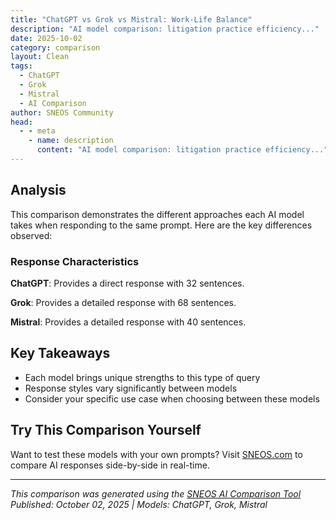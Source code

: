 ```yaml
---
title: "ChatGPT vs Grok vs Mistral: Work-Life Balance"
description: "AI model comparison: litigation practice efficiency..."
date: 2025-10-02
category: comparison
layout: Clean
tags:
  - ChatGPT
  - Grok
  - Mistral
  - AI Comparison
author: SNEOS Community
head:
  - - meta
    - name: description
      content: "AI model comparison: litigation practice efficiency..."
---
```


<ChatComparison
  title="ChatGPT vs Grok vs Mistral: Work-Life Balance"
  prompt="litigation practice efficiency"
  :responses='{
    "ChatGPT": "Litigation practice efficiency refers to the ability to manage and conduct litigation processes\u2014such as case preparation, discovery, motion practice, trial, and settlement negotiations\u2014in a way that maximizes results while minimizing wasted time, effort, and cost. Improving efficiency in litigation can benefit law firms, legal departments, and clients by reducing billable hours, speeding up case resolution, and enhancing overall outcomes.\n\nHere are some key strategies and tools to improve litigation practice efficiency:\n\n### 1. Case Management Systems\n- Use legal practice management software (e.g., Clio, MyCase, PracticePanther) to organize cases, track deadlines, store documents, and manage communications in a centralized platform.\n\n### 2. Document Automation\n- Automate the creation of standard forms, pleadings, and discovery requests using templates and document assembly tools to save time and reduce errors.\n\n### 3. E-Discovery Tools\n- Employ e-discovery software (e.g., Relativity, Logikcull) to efficiently collect, process, review, and analyze electronic evidence.\n\n### 4. Workflow Standardization\n- Develop standardized processes and checklists for common litigation tasks to ensure consistency and reduce redundant work.\n\n### 5. Delegation and Team Collaboration\n- Use task management platforms (e.g., Asana, Trello, Microsoft Teams) to assign responsibilities, monitor progress, and improve communication among legal teams and support staff.\n\n### 6. Alternative Dispute Resolution (ADR)\n- Explore mediation, arbitration, or settlement discussions early to potentially resolve disputes more quickly and economically than trial.\n\n### 7. Legal Research Tools\n- Utilize advanced legal research platforms (e.g., Westlaw Edge, Lexis\u002B, Bloomberg Law) featuring AI-powered analytics to quickly find relevant case law and statutes.\n\n### 8. Time Tracking and Billing Efficiency\n- Implement accurate time-tracking solutions and consider alternative fee arrangements (AFAs) to align incentives for efficient case handling.\n\n### 9. Continuous Learning and Training\n- Regularly train staff on new technology, litigation strategies, and compliance requirements to maintain high performance standards.\n\n### 10. Client Communication\n- Maintain transparent, timely communication with clients to manage expectations and reduce back-and-forth queries.\n\n---\n\nIf you want, I can provide recommendations tailored to a specific type of litigation or size of practice. Would that be helpful?",
    "Grok": "Litigation practice efficiency refers to the ability of legal professionals and law firms to manage litigation processes in a streamlined, cost-effective, and time-sensitive manner while achieving favorable outcomes for their clients. Improving efficiency in litigation practice involves optimizing workflows, leveraging technology, managing resources effectively, and reducing unnecessary delays or costs. Below are key strategies, tools, and concepts to enhance litigation practice efficiency:\n\n---\n\n### 1. Case Management and Organization\nEfficient litigation begins with proper organization and management of cases. Key practices include:\n- **Centralized Case Management Systems**: Use case management software (e.g., Clio, MyCase, or PracticePanther) to track deadlines, store documents, manage client communications, and monitor case progress.\n- **Standardized Processes**: Develop templates for common legal documents (e.g., pleadings, motions, discovery requests) to reduce repetitive work.\n- **Task Delegation**: Assign tasks to appropriate team members (e.g., paralegals for research, junior attorneys for drafting) to ensure efficient use of time and expertise.\n\n---\n\n### 2. Leverage Technology\nTechnology plays a critical role in improving efficiency in litigation. Key tools and innovations include:\n- **E-Discovery Tools**: Use software like Relativity, Logikcull, or Everlaw to manage large volumes of electronic evidence, conduct keyword searches, and organize discovery materials.\n- **Document Automation**: Automate the creation of legal documents using tools like HotDocs or Contract Express to save time on repetitive drafting.\n- **Legal Research Platforms**: Utilize efficient research tools like Westlaw, LexisNexis, or Bloomberg Law to quickly access case law, statutes, and secondary sources.\n- **Virtual Collaboration Tools**: Use platforms like Zoom or Microsoft Teams for remote depositions, client meetings, and team collaboration, reducing travel time and costs.\n- **AI and Analytics**: Implement AI tools for predictive case outcomes, contract review, and risk assessment to inform litigation strategy.\n\n---\n\n### 3. Effective Time Management\nTime is a critical resource in litigation. Improving time management can significantly boost efficiency:\n- **Calendaring and Deadlines**: Use digital calendars with automated reminders for court deadlines, filing dates, and discovery cutoffs.\n- **Prioritization**: Focus on high-impact tasks (e.g., motion drafting over administrative work) and address critical issues early to avoid last-minute rushes.\n- **Avoiding Over-Research**: Set clear objectives for legal research to avoid spending excessive time on low-value issues.\n\n---\n\n### 4. Cost Control and Budgeting\nLitigation can be expensive, so controlling costs is essential for efficiency:\n- **Transparent Billing**: Provide clients with regular updates on costs and detailed billing to avoid disputes and build trust.\n- **Alternative Fee Arrangements**: Consider flat fees, contingency fees, or phased billing instead of hourly rates to align costs with client expectations.\n- **Early Case Assessment**: Conduct a thorough analysis at the outset to evaluate the merits of the case, potential costs, and likelihood of success, helping to avoid unnecessary litigation.\n- **Settlement Strategies**: Encourage mediation or settlement when appropriate to reduce the time and expense of prolonged litigation.\n\n---\n\n### 5. Streamlined Discovery Process\nDiscovery is often the most time-consuming and costly phase of litigation. Efficiency can be improved by:\n- **Targeted Discovery Requests**: Limit requests to relevant documents and information to avoid overburdening opposing parties and reducing review time.\n- **Early Meet-and-Confer**: Collaborate with opposing counsel early to agree on discovery scope, timelines, and formats to minimize disputes.\n- **Proportionality**: Adhere to the principle of proportionality under the Federal Rules of Civil Procedure (or similar state rules) to ensure discovery is reasonable and relevant to the case\u2019s needs.\n\n---\n\n### 6. Client Communication and Expectation Management\nEfficient litigation requires clear and consistent communication with clients:\n- **Set Realistic Expectations**: Educate clients about timelines, costs, and potential outcomes to avoid misunderstandings.\n- **Regular Updates**: Provide periodic updates via email or client portals to keep clients informed without excessive meetings.\n- **Client Portals**: Use secure portals to share documents, invoices, and updates, reducing the need for repetitive communication.\n\n---\n\n### 7. Training and Team Development\nA skilled and well-coordinated team is essential for efficient litigation:\n- **Continuing Education**: Regularly train attorneys and staff on new technologies, legal developments, and best practices.\n- **Collaboration**: Foster a team-oriented approach to share knowledge, reduce duplication of effort, and solve problems collectively.\n- **Mentorship**: Pair junior attorneys with experienced litigators to improve skills and efficiency over time.\n\n---\n\n### 8. Pre-Trial Preparation\nThorough preparation before trial can save time and improve outcomes:\n- **Witness Preparation**: Prepare witnesses early to ensure clear and concise testimony, reducing surprises during trial.\n- **Motion Practice**: File motions (e.g., summary judgment) strategically to narrow issues or resolve cases without a full trial.\n- **Trial Technology**: Use presentation software (e.g., TrialDirector) to organize exhibits and deliver compelling arguments efficiently.\n\n---\n\n### 9. Post-Case Analysis\nContinuous improvement is key to long-term efficiency:\n- **Debriefing**: After a case concludes, hold a team debrief to evaluate what worked well and what could be improved.\n- **Data Tracking**: Monitor metrics like case duration, costs, and outcomes to identify trends and areas for improvement.\n- **Client Feedback**: Solicit client input to understand their experience and refine processes accordingly.\n\n---\n\n### 10. Ethical Considerations\nEfficiency should not compromise ethical obligations:\n- **Competence**: Ensure that efficiency measures (e.g., automation) do not lead to errors or substandard work.\n- **Confidentiality**: Protect client data when using cloud-based tools or third-party vendors.\n- **Zealous Representation**: Balance efficiency with the duty to advocate vigorously for the client\u2019s interests.\n\n---\n\nBy implementing these strategies and tools, law firms and litigation practitioners can reduce delays, lower costs, improve client satisfaction, and achieve better outcomes. Efficiency in litigation is not just about working faster\u2014it\u2019s about working smarter by aligning resources, technology, and strategy to meet the demands of modern legal practice. If you have a specific aspect of litigation efficiency in mind (e.g., technology adoption or cost control), let me know, and I can dive deeper into that topic!",
    "Mistral": "Improving efficiency in a litigation practice involves streamlining processes, leveraging technology, and optimizing workflows. Here are some strategies to enhance litigation practice efficiency:\n\n### 1. **Technology Integration**\n   - **Case Management Software:** Use software like Clio, MyCase, or PracticePanther to manage cases, track deadlines, and organize documents.\n   - **Document Automation:** Tools like HotDocs or ContractWorks can automate the creation of standard legal documents.\n   - **E-Discovery Tools:** Utilize platforms like Relativity or Logikcull to manage and review electronic documents efficiently.\n   - **Communication Tools:** Implement secure communication platforms like Slack or Microsoft Teams for internal and client communications.\n\n### 2. **Process Standardization**\n   - **Checklists and Templates:** Develop standardized checklists and templates for common tasks and documents to ensure consistency and reduce errors.\n   - **Workflow Automation:** Automate repetitive tasks such as document generation, email reminders, and client updates using workflow management tools.\n\n### 3. **Document Management**\n   - **Digital Filing:** Maintain a digital filing system to easily access and manage documents.\n   - **Version Control:** Use tools that track changes and maintain version control to avoid confusion and errors.\n\n### 4. **Time Management**\n   - **Time Tracking:** Use time-tracking software to accurately bill clients and monitor productivity.\n   - **Task Prioritization:** Prioritize tasks based on urgency and importance to ensure critical deadlines are met.\n\n### 5. **Client Communication**\n   - **Client Portals:** Provide clients with secure portals to access case updates, documents, and communicate with the legal team.\n   - **Regular Updates:** Establish a routine for providing regular updates to clients to keep them informed and manage expectations.\n\n### 6. **Collaboration**\n   - **Team Collaboration Tools:** Use collaborative tools like Trello or Asana to manage tasks, assign responsibilities, and track progress.\n   - **Virtual Meetings:** Conduct virtual meetings using platforms like Zoom or Webex to save time and facilitate collaboration.\n\n### 7. **Continuous Learning and Training**\n   - **Professional Development:** Encourage continuous learning and training to stay updated with the latest legal developments and technologies.\n   - **Knowledge Sharing:** Foster a culture of knowledge sharing within the team to leverage collective expertise.\n\n### 8. **Outsourcing and Delegation**\n   - **Outsourcing Non-Core Tasks:** Outsource non-core tasks such as administrative work, document review, or transcription to specialized service providers.\n   - **Delegation:** Delegate tasks to junior attorneys, paralegals, or support staff to free up senior attorneys for more complex work.\n\n### 9. **Data Analytics**\n   - **Performance Metrics:** Use data analytics to track key performance indicators (KPIs) such as case outcomes, billable hours, and client satisfaction.\n   - **Predictive Analytics:** Utilize predictive analytics to forecast case outcomes and optimize strategies.\n\n### 10. **Client Intake and Management**\n   - **Efficient Intake Process:** Streamline the client intake process using automated forms and workflows to gather necessary information quickly.\n   - **Client Relationship Management (CRM):** Use CRM software to manage client relationships, track interactions, and identify opportunities for cross-selling and upselling.\n\n### 11. **Legal Research**\n   - **Research Tools:** Utilize advanced legal research tools like Westlaw, LexisNexis, or Fastcase to quickly find relevant case law and statutes.\n   - **AI-Powered Research:** Leverage AI-powered research tools to automate the search for precedents and legal arguments.\n\n### 12. **Courtroom Technology**\n   - **Trial Presentation Software:** Use software like TrialDirector or TrialPad to organize and present evidence effectively in court.\n   - **Remote Hearings:** Be prepared for remote hearings with the right technology and training to ensure smooth proceedings.\n\nBy implementing these strategies, a litigation practice can significantly enhance its efficiency, reduce costs, and improve client satisfaction."
  }'
  published-date="01:13"
/>

## Analysis

This comparison demonstrates the different approaches each AI model takes when responding to the same prompt. Here are the key differences observed:

### Response Characteristics

**ChatGPT**: Provides a direct response with 32 sentences. 

**Grok**: Provides a detailed response with 68 sentences. 

**Mistral**: Provides a detailed response with 40 sentences. 

## Key Takeaways

- Each model brings unique strengths to this type of query
- Response styles vary significantly between models
- Consider your specific use case when choosing between these models

## Try This Comparison Yourself

Want to test these models with your own prompts? Visit [SNEOS.com](https://sneos.com) to compare AI responses side-by-side in real-time.

---

*This comparison was generated using the [SNEOS AI Comparison Tool](https://sneos.com)*
*Published: October 02, 2025 | Models: ChatGPT, Grok, Mistral*
